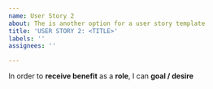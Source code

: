 ```yaml
---
name: User Story 2
about: The is another option for a user story template
title: 'USER STORY 2: <TITLE>'
labels: ''
assignees: ''

---
```


In order to **receive benefit** as a **role**, I can **goal / desire**
